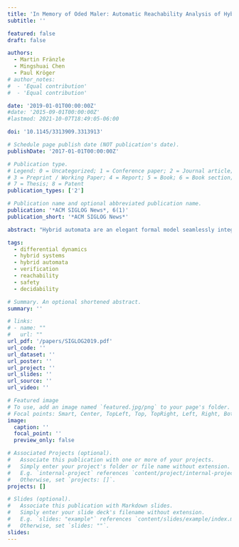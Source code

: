 ```yaml
---
title: 'In Memory of Oded Maler: Automatic Reachability Analysis of Hybrid-State Automata'
subtitle: ''

featured: false
draft: false

authors:
  - Martin Fränzle
  - Mingshuai Chen
  - Paul Kröger
# author_notes:
#  - 'Equal contribution'
#  - 'Equal contribution'

date: '2019-01-01T00:00:00Z'
#date: '2015-09-01T00:00:00Z'
#lastmod: 2021-10-07T18:49:05-06:00

doi: '10.1145/3313909.3313913'

# Schedule page publish date (NOT publication's date).
publishDate: '2017-01-01T00:00:00Z'

# Publication type.
# Legend: 0 = Uncategorized; 1 = Conference paper; 2 = Journal article;
# 3 = Preprint / Working Paper; 4 = Report; 5 = Book; 6 = Book section;
# 7 = Thesis; 8 = Patent
publication_types: ['2']

# Publication name and optional abbreviated publication name.
publication: '*ACM SIGLOG News*, 6(1)'
publication_short: '*ACM SIGLOG News*'

abstract: "Hybrid automata are an elegant formal model seamlessly integrating differential equations representing continuous dynamics with automata capturing switching behavior. Since the introduction of the computational model more than a quarter of a century ago [Maler et al. 1992], its algorithmic verification has been an area of intense research. Within this note, which is dedicated to Oded Maler (1957--2018) as one of the inventors of the model, we are trying to delineate major lines of attack to the reachability problem for hybrid automata. Due to its relation to system safety, the reachability problem is a prototypical verification problem for hybrid discrete-continuous system dynamics."

tags:
  - differential dynamics
  - hybrid systems
  - hybrid automata
  - verification
  - reachability
  - safety
  - decidability

# Summary. An optional shortened abstract.
summary: ''

# links:
# - name: ""
#   url: ""
url_pdf: '/papers/SIGLOG2019.pdf'
url_code: ''
url_dataset: ''
url_poster: ''
url_project: ''
url_slides: ''
url_source: ''
url_video: ''

# Featured image
# To use, add an image named `featured.jpg/png` to your page's folder.
# Focal points: Smart, Center, TopLeft, Top, TopRight, Left, Right, BottomLeft, Bottom, BottomRight.
image:
  caption: ''
  focal_point: ''
  preview_only: false

# Associated Projects (optional).
#   Associate this publication with one or more of your projects.
#   Simply enter your project's folder or file name without extension.
#   E.g. `internal-project` references `content/project/internal-project/index.md`.
#   Otherwise, set `projects: []`.
projects: []

# Slides (optional).
#   Associate this publication with Markdown slides.
#   Simply enter your slide deck's filename without extension.
#   E.g. `slides: "example"` references `content/slides/example/index.md`.
#   Otherwise, set `slides: ""`.
slides:
---
```


<!-- {{% callout note %}}
Click the _Cite_ button above to demo the feature to enable visitors to import publication metadata into their reference management software.
{{% /callout %}} -->
